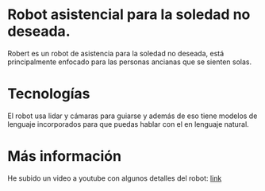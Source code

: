 # Robot asistencial para la soledad no deseada.
Robert es un robot de asistencia para la soledad no deseada, está principalmente enfocado para las personas ancianas que se sienten solas.

# Tecnologías 
El robot usa lidar y cámaras para guiarse y además de eso tiene modelos de lenguaje incorporados para que puedas hablar con el en lenguaje natural.

# Más información
He subido un video a youtube con algunos detalles del robot: [link](https://youtu.be/oglvyv0kGU0?si=bQl8X1e-gfI_tu4Y)
